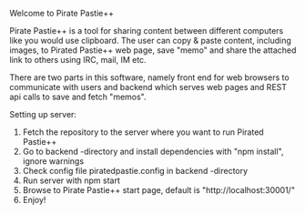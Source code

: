 Welcome to Pirate Pastie++ 

Pirate Pastie++ is a tool for sharing content between different computers 
like you would use clipboard. The user can copy & paste content, including images, 
to Pirated Pastie++ web page, save "memo" and share the attached link to
others using IRC, mail, IM etc.

There are two parts in this software, namely front end for web browsers to
communicate with users and backend which serves web pages and 
REST api calls to save and fetch "memos".

Setting up server:
1. Fetch the repository to the server where you want to run Pirated Pastie++
2. Go to backend -directory and install dependencies with "npm install", ignore warnings
3. Check config file piratedpastie.config in backend -directory
4. Run server with npm start
5. Browse to Pirate Pastie++ start page, default is "http://localhost:30001/"
6. Enjoy!
